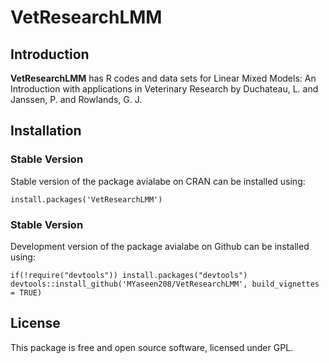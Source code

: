 # VetResearchLMM
## Introduction

**VetResearchLMM** has R  codes and data sets for Linear Mixed Models: An Introduction with applications in Veterinary Research by Duchateau, L. and Janssen, P. and Rowlands, G. J.

## Installation
### Stable Version
Stable version of the package avialabe on CRAN can be installed using:

```{r}
install.packages('VetResearchLMM')
```

### Stable Version

Development version of the package avialabe on Github can be installed using:

```{r}
if(!require("devtools")) install.packages("devtools")
devtools::install_github('MYaseen208/VetResearchLMM', build_vignettes = TRUE)
```
## License
This package is free and open source software, licensed under GPL.
